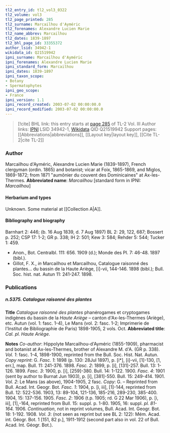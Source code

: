 ```yaml
---
tl2_entry_id: tl2_vol3_0322
tl2_volume: vol3
tl2_page_printed: 285
tl2_surname: Marcailhou d'Ayméric
tl2_forenames: Alexandre Lucien Marie
tl2_name_abbrev: Marcailhou
tl2_dates: 1839-1897
tl2_bhl_page_id: 33355372
author_lsid: 34942-1
wikidata_id: Q21519942
ipni_surname: Marcailhou d'Ayméric
ipni_forenames: Alexandre Lucien Marie
ipni_standard_form: Marcailhou
ipni_dates: 1839-1897
ipni_taxon_scope: 
- Botany
- Spermatophytes
ipni_geo_scope: 
- France
ipni_version: 1.1
ipni_record_created: 2003-07-02 00:00:00.0
ipni_record_modified: 2003-07-02 00:00:00.0
---
```


> [!cite] BHL link: this entry starts at [page 285](https://www.biodiversitylibrary.org/page/33355372) of TL-2 Vol. III
> Author links: [IPNI](https://www.ipni.org/a/34942-1) LSID 34942-1, [Wikidata](https://www.wikidata.org/wiki/Q21519942) QID Q21519942
> Support pages: [[Abbreviations|abbreviations]], [[Layout key|layout key]], [[Cite TL-2|cite TL-2]]

### Author

Marcailhou d'Ayméric, Alexandre Lucien Marie (1839-1897), French clergyman (ordin. 1865) and botanist; vicar at Foix, 1865-1869, and Miglos, 1869-1872; from 1871 "aumônier du couvent des Dominicaines" at Ax-les-Thermes. 
**Abbreviated name**: *Marcailhou* \[standard form in IPNI: *Marcailhou*\]

#### Herbarium and types

Unknown. Some material at [[Collection A|A]].

#### Bibliography and biography

Barnhart 2: 446; (b. 16 Aug 1839, d. 7 Aug 1897) BL 2: 29, 122, 687; Bossert p. 252; CSP 17: 1-2; GR p. 338; IH 2: 501; Kew 3: 584; Rehder 5: 544; Tucker 1: 459.
- Anon., Bot. Centralbl. 111: 656. 1909 (d.); Monde des Pl. 7: 46-48. 1897 (bibl.).
- Gillot, F. X., *in* Marcailhou et Marcailhou, Catalogue raisonné des plantes... du bassin de la Haute Ariège, \[i\]-vii, 144-146. 1898 (bibl.); Bull. Soc. hist. nat. Autun 11: 241-247. 1898.

### Publications

##### n.5375. Catalogue raisonné des plantes

**Title**
*Catalogue raisonné des plantes* phanérogames et cryptogames indigènes du bassin de la *Haute Ariège –* canton d'Ax-les-Thermes (Ariège), etc. Autun (vol. 1: fasc. 1-4), Le Mans (vol. 2: fasc. 1-2; Imprimerie de l'Institut de Bibliographie de Paris) 1898-1905, 2 vols. Oct.
**Abbreviated title**: *Cal. pl. Haute Ariège*.

**Notes**
*Co-author*: Hippolyte Marcailhou-d'Ayméric (1855-1909), pharmacist and botanist at Ax-les-Thermes, brother of Alexandre M. d'A. (GR p. 338).
*Vol. 1*: fasc. 1-4, 1898-1900, reprinted from the Bull. Soc. Hist. Nat. Autun. *Copy reprint*: G.
*Fasc. 1*: 1898 (p. 130: 28Jul 1897), p. \[i\*\], \[i\]-vii, \[1\]-130, \[1, err.\], map. Bull. 11: 241-376. 1898.
*Fasc. 2*: 1899, p. \[i\], \[131\]-257. Bull. 13: 1-126. 1899.
*Fasc. 3*: 1900, p. \[i\], \[259\]-380. Bull. 14: 1-122. 1900.
*Fasc. 4*: 1901 (sent by author to Burnat Jun 1903), p. \[i\], \[381\]-550. Bull. 15: 249-414. 1901.
*Vol. 2*: Le Mans (as above), 1904-1905, 2 fasc. *Copy*: G. – Reprinted from Bull. Acad. Int.
Geogr. Bot.
*Fasc. 1*: 1904, p. \[i, iii\], \[1\]-144, reprinted from Bull. 12: 522-536. 1903, 13: 89-104, 121-136, 185-216, 289-230, 385-400. 1904, 15: 137-156. 1905.
*Fasc. 2*: 1906 (t.p. 1905; rd. G 22 Mar 1906), p. \[i, iii\], \[1\],-164, reprinted from Bull. 15: suppl. p. 1-80. 1905, 16: suppl. *pl. 81-164.* 1906.
*Continuation*, not in reprint volumes, Bull. Acad. Int. Geogr. Bot. 18: 1-192. 1908.
*Vol. 3*: (not seen as reprint but see BL 2: 122): Mém. Acad. int. Géogr. Bot. 1 \[151, 82 p.\], 1911-1912 (second part also in vol. 22 of Bull. Acad. Int. Géogr. Bot.).

